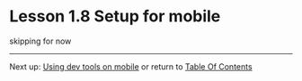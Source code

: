# Lesson 1.8 Setup for mobile

skipping for now

- - -
Next up: [Using dev tools on mobile](ND024_Part2_Lesson01_09.md) or return to [Table Of Contents](./ND024_TableOfContents.md)
